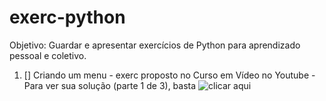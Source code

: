 # exerc-python

Objetivo: Guardar e apresentar exercícios de Python para aprendizado pessoal e coletivo.

1. [] Criando um menu - exerc proposto no Curso em Vídeo no Youtube - Para ver sua solução (parte 1 de 3), basta ![clicar aqui](https://www.youtube.com/watch?v=pog8YmHkGMs)
